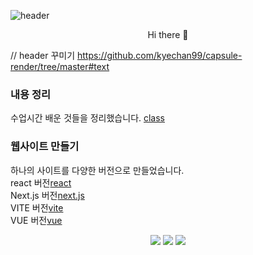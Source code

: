 ![header](https://capsule-render.vercel.app/api?type=transparent&color=0:A8D9CA,100:D6FFE3&height=400&text=Dreming%20of%20Development&desc=green&descSize=40&descAlign=80)
<p align='center'> Hi there 👋 </p>

// header 꾸미기 https://github.com/kyechan99/capsule-render/tree/master#text

### 내용 정리
수업시간 배운 것들을 정리했습니다. [class](https://github.com/chfhr22/webs2024)

### 웹사이트 만들기
하나의 사이트를 다양한 버전으로 만들었습니다. <br>
react 버전[react](https://github.com/chfhr22/react-project)<br>
Next.js 버전[next.js](https://github.com/chfhr22/next-project)<br>
VITE 버전[vite](https://github.com/chfhr22/vite-project2023)<br>
VUE 버전[vue](https://github.com/chfhr22/vue-project)


<div align=center>
  <img src="https://img.shields.io/badge/javascript-F7DF1E?style=flat-square&logo=javascript&logoColor=white"/>
  <img src="https://img.shields.io/badge/html5-E34F26?style=flat-square&logo=html5&logoColor=white"/>
  <img src="https://img.shields.io/badge/mysql-4479A1?style=for-the-badge&logo=mysql&logoColor=white"/>
</div>
